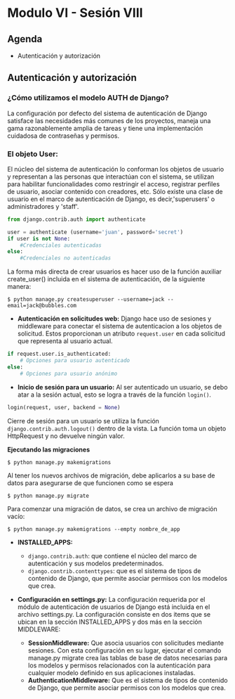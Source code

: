 # Modulo VI - Sesión VIII

## Agenda

- Autenticación y autorización

## Autenticación y autorización

### ¿Cómo utilizamos el modelo AUTH de Django?

La configuración por defecto del sistema de autenticación de Django satisface las necesidades más comunes de los proyectos, maneja una gama razonablemente amplia de tareas y tiene una implementación cuidadosa de contraseñas y permisos.

### El objeto User:

El núcleo del sistema de autenticación lo conforman los objetos de usuario y representan a las personas que interactúan con el sistema, se utilizan para habilitar funcionalidades como restringir el acceso, registrar perfiles de usuario, asociar contenido con creadores, etc. Sólo existe una clase de usuario en el marco de autenticación de Django, es decir,'superusers' o administradores y 'staff'.

```python
from django.contrib.auth import authenticate

user = authenticate (username='juan', password='secret')
if user is not None:
    #Credenciales autenticadas
else:
    #Credenciales no autenticadas
```

La forma más directa de crear usuarios es hacer uso de la función auxiliar create_user() incluida en el sistema de autenticación, de la siguiente manera:

```shell
$ python manage.py createsuperuser --username=jack --email=jack@bubbles.com
```

- **Autenticación en solicitudes web:** Django hace uso de sesiones y middleware para conectar el sistema de autenticacion a los objetos de solicitud. Estos proporcionan un atributo `request.user` en cada solicitud que representa al usuario actual.

```python
if request.user.is_authenticated:
    # Opciones para usuario autenticado
else:
    # Opciones para usuario anónimo
```

- **Inicio de sesión para un usuario:** Al ser autenticado un usuario, se debo atar a la sesión actual, esto se logra a través de la función `login()`.

```python
login(request, user, backend = None)
```

Cierre de sesión para un usuario se utiliza la función `django.contrib.auth.logout()` dentro de la vista. La función toma un objeto HttpRequest y no devuelve ningún valor.

**Ejecutando las migraciones**

```shell
$ python manage.py makemigrations
```

Al tener los nuevos archivos de migración, debe aplicarlos a su base de datos para asegurarse de que funcionen como se espera

```shell
$ python manage.py migrate
```

Para comenzar una migración de datos, se crea un archivo de migración vacío:

```shell
$ python manage.py makemigrations --empty nombre_de_app
```

- **INSTALLED_APPS:**

  - `django.contrib.auth`: que contiene el núcleo del marco de autenticación y sus modelos predeterminados.
  - `django.contrib.contenttypes`: que es el sistema de tipos de contenido de Django, que permite asociar permisos con los modelos que crea.

- **Configuración en settings.py:** La configuración requerida por el módulo de autenticación de usuarios de Django está incluida en el archivo settings.py. La configuración consiste en dos items que se ubican en la sección INSTALLED_APPS y dos más en la sección MIDDLEWARE:
  - **SessionMiddleware:** Que asocia usuarios con solicitudes mediante sesiones. Con esta configuración en su lugar, ejecutar el comando manage.py migrate crea las tablas de base de datos necesarias para los modelos y permisos relacionados con la autenticación para cualquier modelo definido en sus aplicaciones instaladas.
  - **AuthenticationMiddleware:** Que es el sistema de tipos de contenido de Django, que permite asociar permisos con los modelos que crea.
